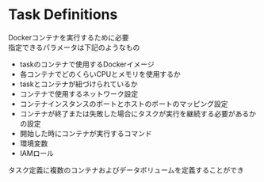 # Task Definitions

Dockerコンテナを実行するために必要  
指定できるパラメータは下記のようなもの  

* taskのコンテナで使用するDockerイメージ
* 各コンテナでどのくらいCPUとメモリを使用するか
* taskとコンテナが紐づけられているか
* コンテナで使用するネットワーク設定
* コンテナインスタンスのポートとホストのポートのマッピング設定
* コンテナが終了または失敗した場合にタスクが実行を継続する必要があるかの設定
* 開始した時にコンテナが実行するコマンド
* 環境変数
* IAMロール

タスク定義に複数のコンテナおよびデータボリュームを定義することができ
